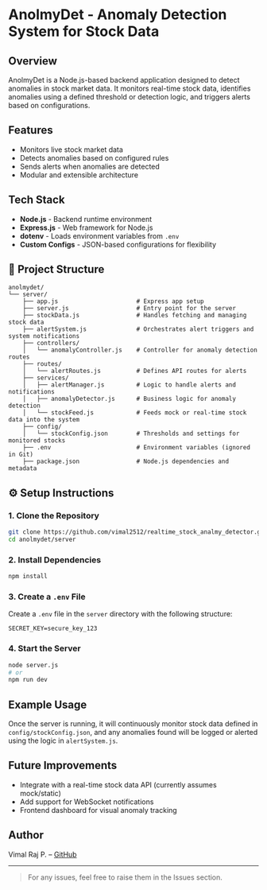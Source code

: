 # AnolmyDet - Anomaly Detection System for Stock Data

## Overview

AnolmyDet is a Node.js-based backend application designed to detect anomalies in stock market data. It monitors real-time stock data, identifies anomalies using a defined threshold or detection logic, and triggers alerts based on configurations.

## Features

- Monitors live stock market data
- Detects anomalies based on configured rules
- Sends alerts when anomalies are detected
- Modular and extensible architecture

## Tech Stack

- **Node.js** - Backend runtime environment
- **Express.js** - Web framework for Node.js
- **dotenv** - Loads environment variables from `.env`
- **Custom Configs** - JSON-based configurations for flexibility

## 📁 Project Structure

```
anolmydet/
└── server/
    ├── app.js                      # Express app setup
    ├── server.js                   # Entry point for the server
    ├── stockData.js                # Handles fetching and managing stock data
    ├── alertSystem.js              # Orchestrates alert triggers and system notifications
    ├── controllers/
    │   └── anomalyController.js    # Controller for anomaly detection routes
    ├── routes/
    │   └── alertRoutes.js          # Defines API routes for alerts
    ├── services/
    │   ├── alertManager.js         # Logic to handle alerts and notifications
    │   ├── anomalyDetector.js      # Business logic for anomaly detection
    │   └── stockFeed.js            # Feeds mock or real-time stock data into the system
    ├── config/
    │   └── stockConfig.json        # Thresholds and settings for monitored stocks
    ├── .env                        # Environment variables (ignored in Git)
    ├── package.json                # Node.js dependencies and metadata

```

## ⚙️ Setup Instructions

### 1. Clone the Repository

```bash
git clone https://github.com/vimal2512/realtime_stock_analmy_detector.git
cd anolmydet/server
```

### 2. Install Dependencies

```bash
npm install
```

### 3. Create a `.env` File

Create a `.env` file in the `server` directory with the following structure:

```env
SECRET_KEY=secure_key_123
```

### 4. Start the Server

```bash
node server.js
# or
npm run dev
```

## Example Usage

Once the server is running, it will continuously monitor stock data defined in `config/stockConfig.json`, and any anomalies found will be logged or alerted using the logic in `alertSystem.js`.

## Future Improvements

- Integrate with a real-time stock data API (currently assumes mock/static)
- Add support for WebSocket notifications
- Frontend dashboard for visual anomaly tracking

## Author

Vimal Raj P. – [GitHub](https://github.com/vimal2512)

---

>  For any issues, feel free to raise them in the Issues section.
